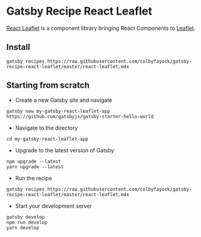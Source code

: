 # Gatsby Recipe React Leaflet

[React Leaflet](https://react-leaflet.js.org/) is a component library bringing React Components to [Leaflet](https://leafletjs.com/).

## Install
```
gatsby recipes https://raw.githubusercontent.com/colbyfayock/gatsby-recipe-react-leaflet/master/react-leaflet.mdx
```

## Starting from scratch

* Create a new Gatsby site and navigate
```
gatsby new my-gatsby-react-leaflet-app https://github.com/gatsbyjs/gatsby-starter-hello-world
```
* Navigate to the directory
```
cd my-gatsby-react-leaflet-app
```
* Upgrade to the latest version of Gatsby
```
npm upgrade --latest
yarn upgrade --latest
```
* Run the recipe
```
gatsby recipes https://raw.githubusercontent.com/colbyfayock/gatsby-recipe-react-leaflet/master/react-leaflet.mdx
```
* Start your development server
```
gatsby develop
npm run develop
yarn develop
```
